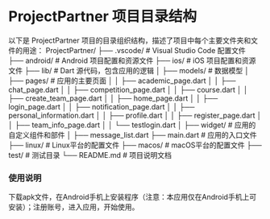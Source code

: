 # ProjectPartner 项目目录结构

以下是 ProjectPartner 项目的目录组织结构，描述了项目中每个主要文件夹和文件的用途：
ProjectPartner/
├── .vscode/               # Visual Studio Code 配置文件
├── android/              # Android 项目配置和资源文件
├── ios/                  # iOS 项目配置和资源文件
├── lib/                   # Dart 源代码，包含应用的逻辑
│   ├── models/           # 数据模型
│   ├── pages/            # 应用的主要页面
│   │   ├── academic_page.dart
│   │   ├── chat_page.dart
│   │   ├── competition_page.dart
│   │   ├── course.dart
│   │   ├── create_team_page.dart
│   │   ├── home_page.dart
│   │   ├── login_page.dart
│   │   ├── notification_page.dart
│   │   ├── personal_information.dart
│   │   ├── profile.dart
│   │   ├── register_page.dart
│   │   ├── team_info_page.dart
│   │   └── testlogin.dart
│   ├── widget/            # 应用的自定义组件和部件
│       ├── message_list.dart
├── main.dart               # 应用的入口文件
├── linux/                  # Linux平台的配置文件
├── macos/                  # macOS平台的配置文件
├── test/                   # 测试目录
└── README.md               # 项目说明文档


### 使用说明

下载apk文件，在Android手机上安装程序（注意：本应用仅在Android手机上可安装）；注册账号，进入应用，开始使用。
